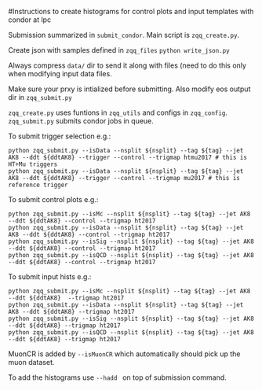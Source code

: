 #Instructions to create histograms for control plots and input templates with condor at lpc

Submission summarized in `submit_condor`. Main script is `zqq_create.py`. 

Create json with samples defined in `zqq_files`
```python write_json.py```

Always compress `data/` dir to send it along with files (need to do this only when modifying input data files.

Make sure your prxy is intialized before submitting. Also modify eos output dir in `zqq_submit.py`

`zqq_create.py` uses funtions in `zqq_utils` and configs in `zqq_config`. `zqq_submit.py` submits condor jobs in queue.

To submit trigger selection e.g.:
````
python zqq_submit.py --isData --nsplit ${nsplit} --tag ${tag} --jet AK8 --ddt ${ddtAK8} --trigger --control --trigmap htmu2017 # this is HT+Mu triggers
python zqq_submit.py --isData --nsplit ${nsplit} --tag ${tag} --jet AK8 --ddt ${ddtAK8} --trigger --control --trigmap mu2017 # this is reference trigger
````

To submit control plots e.g.:
```
python zqq_submit.py --isMc --nsplit ${nsplit} --tag ${tag} --jet AK8 --ddt ${ddtAK8} --control --trigmap ht2017
python zqq_submit.py --isData --nsplit ${nsplit} --tag ${tag} --jet AK8 --ddt ${ddtAK8} --control --trigmap ht2017
python zqq_submit.py --isSig --nsplit ${nsplit} --tag ${tag} --jet AK8 --ddt ${ddtAK8} --control --trigmap ht2017
python zqq_submit.py --isQCD --nsplit ${nsplit} --tag ${tag} --jet AK8 --ddt ${ddtAK8} --control --trigmap ht2017
```

To submit input hists e.g.:
```
python zqq_submit.py --isMc --nsplit ${nsplit} --tag ${tag} --jet AK8 --ddt ${ddtAK8}  --trigmap ht2017
python zqq_submit.py --isData --nsplit ${nsplit} --tag ${tag} --jet AK8 --ddt ${ddtAK8} --trigmap ht2017
python zqq_submit.py --isSig --nsplit ${nsplit} --tag ${tag} --jet AK8 --ddt ${ddtAK8} --trigmap ht2017
python zqq_submit.py --isQCD --nsplit ${nsplit} --tag ${tag} --jet AK8 --ddt ${ddtAK8} --trigmap ht2017
```

MuonCR is added by `--isMuonCR` which automatically should pick up the muon dataset.

To add the histograms use `--hadd ` on top of submission command.